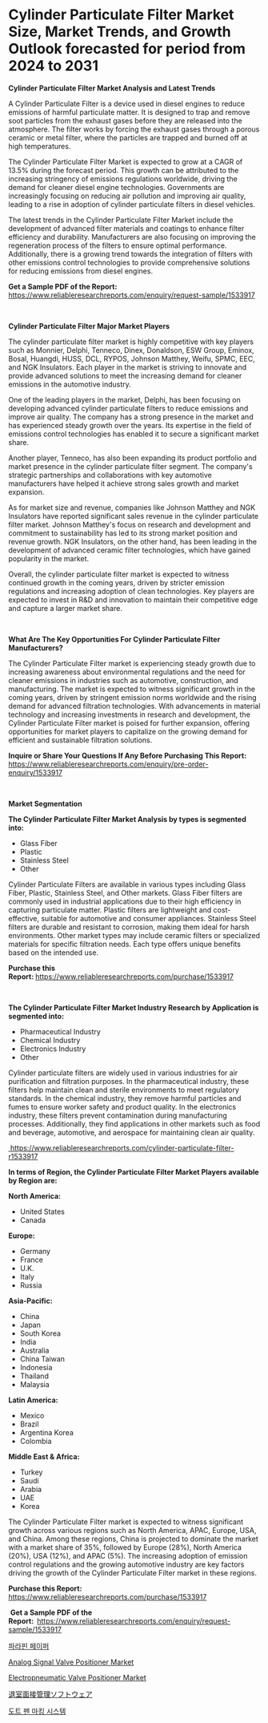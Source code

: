 <p><h1>Cylinder Particulate Filter Market Size, Market Trends, and Growth Outlook forecasted for period from 2024 to 2031</h1></p><p><strong>Cylinder Particulate Filter Market Analysis and Latest Trends</strong></p>
<p><p>A Cylinder Particulate Filter is a device used in diesel engines to reduce emissions of harmful particulate matter. It is designed to trap and remove soot particles from the exhaust gases before they are released into the atmosphere. The filter works by forcing the exhaust gases through a porous ceramic or metal filter, where the particles are trapped and burned off at high temperatures.</p><p>The Cylinder Particulate Filter Market is expected to grow at a CAGR of 13.5% during the forecast period. This growth can be attributed to the increasing stringency of emissions regulations worldwide, driving the demand for cleaner diesel engine technologies. Governments are increasingly focusing on reducing air pollution and improving air quality, leading to a rise in adoption of cylinder particulate filters in diesel vehicles.</p><p>The latest trends in the Cylinder Particulate Filter Market include the development of advanced filter materials and coatings to enhance filter efficiency and durability. Manufacturers are also focusing on improving the regeneration process of the filters to ensure optimal performance. Additionally, there is a growing trend towards the integration of filters with other emissions control technologies to provide comprehensive solutions for reducing emissions from diesel engines.</p></p>
<p><strong>Get a Sample PDF of the Report:&nbsp;</strong> <a href="https://www.reliableresearchreports.com/enquiry/request-sample/1533917">https://www.reliableresearchreports.com/enquiry/request-sample/1533917</a></p>
<p>&nbsp;</p>
<p><strong>Cylinder Particulate Filter Major Market Players</strong></p>
<p><p>The cylinder particulate filter market is highly competitive with key players such as Monnier, Delphi, Tenneco, Dinex, Donaldson, ESW Group, Eminox, Bosal, Huangdi, HUSS, DCL, RYPOS, Johnson Matthey, Weifu, SPMC, EEC, and NGK Insulators. Each player in the market is striving to innovate and provide advanced solutions to meet the increasing demand for cleaner emissions in the automotive industry.</p><p>One of the leading players in the market, Delphi, has been focusing on developing advanced cylinder particulate filters to reduce emissions and improve air quality. The company has a strong presence in the market and has experienced steady growth over the years. Its expertise in the field of emissions control technologies has enabled it to secure a significant market share.</p><p>Another player, Tenneco, has also been expanding its product portfolio and market presence in the cylinder particulate filter segment. The company's strategic partnerships and collaborations with key automotive manufacturers have helped it achieve strong sales growth and market expansion.</p><p>As for market size and revenue, companies like Johnson Matthey and NGK Insulators have reported significant sales revenue in the cylinder particulate filter market. Johnson Matthey's focus on research and development and commitment to sustainability has led to its strong market position and revenue growth. NGK Insulators, on the other hand, has been leading in the development of advanced ceramic filter technologies, which have gained popularity in the market.</p><p>Overall, the cylinder particulate filter market is expected to witness continued growth in the coming years, driven by stricter emission regulations and increasing adoption of clean technologies. Key players are expected to invest in R&D and innovation to maintain their competitive edge and capture a larger market share.</p></p>
<p>&nbsp;</p>
<p><strong>What Are The Key Opportunities For Cylinder Particulate Filter Manufacturers?</strong></p>
<p><p>The Cylinder Particulate Filter market is experiencing steady growth due to increasing awareness about environmental regulations and the need for cleaner emissions in industries such as automotive, construction, and manufacturing. The market is expected to witness significant growth in the coming years, driven by stringent emission norms worldwide and the rising demand for advanced filtration technologies. With advancements in material technology and increasing investments in research and development, the Cylinder Particulate Filter market is poised for further expansion, offering opportunities for market players to capitalize on the growing demand for efficient and sustainable filtration solutions.</p></p>
<p><strong>Inquire or Share Your Questions If Any Before Purchasing This Report:</strong> <a href="https://www.reliableresearchreports.com/enquiry/pre-order-enquiry/1533917">https://www.reliableresearchreports.com/enquiry/pre-order-enquiry/1533917</a></p>
<p>&nbsp;</p>
<p><strong>Market Segmentation</strong></p>
<p><strong>The Cylinder Particulate Filter Market Analysis by types is segmented into:</strong></p>
<p><ul><li>Glass Fiber</li><li>Plastic</li><li>Stainless Steel</li><li>Other</li></ul></p>
<p><p>Cylinder Particulate Filters are available in various types including Glass Fiber, Plastic, Stainless Steel, and Other markets. Glass Fiber filters are commonly used in industrial applications due to their high efficiency in capturing particulate matter. Plastic filters are lightweight and cost-effective, suitable for automotive and consumer appliances. Stainless Steel filters are durable and resistant to corrosion, making them ideal for harsh environments. Other market types may include ceramic filters or specialized materials for specific filtration needs. Each type offers unique benefits based on the intended use.</p></p>
<p><strong>Purchase this Report:&nbsp;</strong><a href="https://www.reliableresearchreports.com/purchase/1533917">https://www.reliableresearchreports.com/purchase/1533917</a></p>
<p>&nbsp;</p>
<p><strong>The Cylinder Particulate Filter Market Industry Research by Application is segmented into:</strong></p>
<p><ul><li>Pharmaceutical Industry</li><li>Chemical Industry</li><li>Electronics Industry</li><li>Other</li></ul></p>
<p><p>Cylinder particulate filters are widely used in various industries for air purification and filtration purposes. In the pharmaceutical industry, these filters help maintain clean and sterile environments to meet regulatory standards. In the chemical industry, they remove harmful particles and fumes to ensure worker safety and product quality. In the electronics industry, these filters prevent contamination during manufacturing processes. Additionally, they find applications in other markets such as food and beverage, automotive, and aerospace for maintaining clean air quality.</p></p>
<p><a href="https://www.reliableresearchreports.com/cylinder-particulate-filter-r1533917">&nbsp;https://www.reliableresearchreports.com/cylinder-particulate-filter-r1533917</a></p>
<p><strong>In terms of Region, the Cylinder Particulate Filter Market Players available by Region are:</strong></p>
<p>
    <p> <strong> North America: </strong>
        <ul>
            <li>United States</li>
            <li>Canada</li>
        </ul>
        </p> 
    <p> <strong> Europe: </strong>
        <ul>
            <li>Germany</li>
            <li>France</li>
            <li>U.K.</li>
            <li>Italy</li>
            <li>Russia</li>
        </ul>
        </p> 
    <p> <strong> Asia-Pacific: </strong>
        <ul>
            <li>China</li>
            <li>Japan</li>
            <li>South Korea</li>
            <li>India</li>
            <li>Australia</li>
            <li>China Taiwan</li>
            <li>Indonesia</li>
            <li>Thailand</li>
            <li>Malaysia</li>
        </ul>
        </p> 
    <p> <strong> Latin America: </strong>
        <ul>
            <li>Mexico</li>
            <li>Brazil</li>
            <li>Argentina Korea</li>
            <li>Colombia</li>
        </ul>
        </p> 
    <p> <strong> Middle East & Africa: </strong>
        <ul>
            <li>Turkey</li>
            <li>Saudi</li>
            <li>Arabia</li>
            <li>UAE</li>
            <li>Korea</li>
        </ul>
    </p>
    </p>
<p><p>The Cylinder Particulate Filter market is expected to witness significant growth across various regions such as North America, APAC, Europe, USA, and China. Among these regions, China is projected to dominate the market with a market share of 35%, followed by Europe (28%), North America (20%), USA (12%), and APAC (5%). The increasing adoption of emission control regulations and the growing automotive industry are key factors driving the growth of the Cylinder Particulate Filter market in these regions.</p></p>
<p><strong>Purchase this Report: </strong><a href="https://www.reliableresearchreports.com/purchase/1533917">https://www.reliableresearchreports.com/purchase/1533917</a></p>
<p>&nbsp;<strong>Get a Sample PDF of the Report:&nbsp;&nbsp;</strong><a href="https://www.reliableresearchreports.com/enquiry/request-sample/1533917">https://www.reliableresearchreports.com/enquiry/request-sample/1533917</a></p>
<p><strong></strong></p>
<p><p><a href="https://github.com/idcefvhkdut6/Market-Research-Report-List-1/blob/main/360200336915.md">파라핀 페이퍼</a></p><p><a href="https://github.com/NorbertYates/Market-Research-Report-List-4/blob/main/analog-signal-valve-positioner-market.md">Analog Signal Valve Positioner Market</a></p><p><a href="https://github.com/nancykennedykellievqfqt2/Market-Research-Report-List-2/blob/main/electropneumatic-valve-positioner-market.md">Electropneumatic Valve Positioner Market</a></p><p><a href="https://medium.com/@s.guest01/%E9%80%80%E8%81%B7%E9%9D%A2%E8%AB%87%E7%AE%A1%E7%90%86%E3%82%BD%E3%83%95%E3%83%88%E3%82%A6%E3%82%A7%E3%82%A2%E5%B8%82%E5%A0%B4%E3%81%AE%E8%A6%8F%E6%A8%A1%E3%81%AF-%E3%82%B0%E3%83%AD%E3%83%BC%E3%83%90%E3%83%AB%E7%94%A3%E6%A5%AD%E3%81%AB%E3%81%8A%E3%81%91%E3%82%8B%E6%9C%80%E9%81%A9%E3%81%AA%E3%83%9E%E3%83%BC%E3%82%B1%E3%83%86%E3%82%A3%E3%83%B3%E3%82%B0%E3%83%81%E3%83%A3%E3%83%8D%E3%83%AB%E3%82%92%E6%98%8E%E3%82%89%E3%81%8B%E3%81%AB%E3%81%97%E3%81%BE%E3%81%99-59aa037f8e09">退室面接管理ソフトウェア</a></p><p><a href="https://medium.com/@goonfghyt6587/%EB%8F%84%ED%8A%B8-%ED%8E%9C-%EB%A7%88%ED%82%B9-%EC%8B%9C%EC%8A%A4%ED%85%9C-%EC%8B%9C%EC%9E%A5-2031%EB%85%84%EA%B9%8C%EC%A7%80%EC%9D%98-%ED%8A%B8%EB%A0%8C%EB%93%9C-%EC%98%88%EC%B8%A1-%EB%B0%8F-%EA%B2%BD%EC%9F%81-%EB%B6%84%EC%84%9D-e240663d2a1e">도트 펜 마킹 시스템</a></p></p>